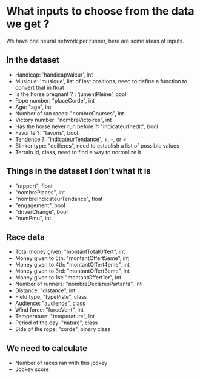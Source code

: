 # What inputs to choose from the data we get ?

We have one neural network per runner, here are some ideas of inputs.

## In the dataset
- Handicap: 'handicapValeur', int
- Musique: 'musique', list of last positions, need to define a function to convert that in float
- Is the horse pregnant ? : 'jumentPleine', bool
- Rope number: "placeCorde", int
- Age: "age", int
- Number of ran races: "nombreCourses", int
- Victory number: "nombreVictoires", int
- Has the horse never run before ?: "indicateurInedit", bool
- Favorite ?: "favoris", bool
- Tendence ?: "indicateurTendance", +, -, or =
- Blinker type: "oeilleres", need to establish a list of possible values
- Terrain id, class, need to find a way to normalize it

## Things in the dataset I don't what it is
- "rapport", float
- "nombrePlaces", int
- "nombreIndicateurTendance", float
- "engagement", bool
- "driverChange", bool
- "numPmu", int

## Race data
- Total money given: "montantTotalOffert", int
- Money given to 5th: "montantOffert5eme", int
- Money given to 4th: "montantOffert4eme", int
- Money given to 3rd: "montantOffert3eme", int
- Money given to 1st: "montantOffert1er", int
- Number of runners: "nombreDeclaresPartants", int
- Distance: "distance", int
- Field type, "typePiste", class
- Audience: "audience", class
- Wind force: "forceVent", int
- Temperature: "temperature", int
- Period of the day: "nature", class
- Side of the rope: "corde", binary class

## We need to calculate
- Number of races ran with this jockey
- Jockey score
